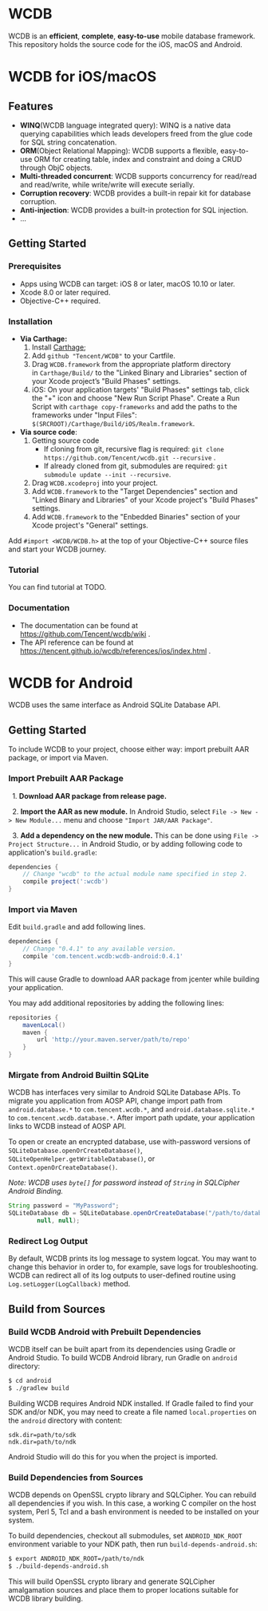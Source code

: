 # WCDB

WCDB is an **efficient**, **complete**, **easy-to-use** mobile database framework. This repository holds the source code for the iOS, macOS and Android.

# WCDB for iOS/macOS

## Features

* **WINQ**(WCDB language integrated query): WINQ is a native data querying capabilities which leads developers freed from the glue code for SQL string concatenation.
* **ORM**(Object Relational Mapping): WCDB supports a flexible, easy-to-use ORM for creating table, index and constraint and doing a CRUD through ObjC objects.
* **Multi-threaded concurrent**: WCDB supports concurrency for read/read and read/write, while write/write will execute serially.
* **Corruption recovery**: WCDB provides a built-in repair kit for database corruption.
* **Anti-injection**: WCDB provides a built-in protection for SQL injection.
* ...

## Getting Started

### Prerequisites

* Apps using WCDB can target: iOS 8 or later, macOS 10.10 or later.
* Xcode 8.0 or later required.
* Objective-C++ required.

### Installation

* **Via Carthage:** 
  1. Install [Carthage](https://github.com/Carthage/Carthage#installing-carthage);
  2. Add `github "Tencent/WCDB"` to your Cartfile.
  3. Drag `WCDB.framework` from the appropriate platform directory in `Carthage/Build/` to the "Linked Binary and Libraries" section of your Xcode project’s "Build Phases" settings.
  4. iOS: On your application targets' "Build Phases" settings tab, click the "+" icon and choose "New Run Script Phase". Create a Run Script with  `carthage copy-frameworks` and add the paths to the frameworks under "Input Files": `$(SRCROOT)/Carthage/Build/iOS/Realm.framework`.
* **Via source code**: 
  1. Getting source code
     * If cloning from git, recursive flag is required: `git clone https://github.com/Tencent/wcdb.git --recursive` .
     * If already cloned from git, submodules are required: `git submodule update --init --recursive`.
  2. Drag `WCDB.xcodeproj` into your project.
  3. Add `WCDB.framework` to the "Target Dependencies" section and "Linked Binary and Libraries" of your Xcode project's "Build Phases" settings.
  4. Add `WCDB.framework` to the "Enbedded Binaries" section of your Xcode project's "General" settings.

Add `#import <WCDB/WCDB.h>` at the top of your Objective-C++ source files and start your WCDB journey.

### Tutorial

You can find tutorial at TODO.

### Documentation

* The documentation can be found at https://github.com/Tencent/wcdb/wiki .
* The API reference can be found at https://tencent.github.io/wcdb/references/ios/index.html .

# WCDB for Android

WCDB uses the same interface as Android SQLite Database API.

## Getting Started

To include WCDB to your project, choose either way: import prebuilt AAR package, or import via Maven.

### Import Prebuilt AAR Package

  1. **Download AAR package from release page.**

  2. **Import the AAR as new module.** In Android Studio, select `File -> New -> New Module...` menu and choose `"Import JAR/AAR Package"`.

  3. **Add a dependency on the new module.** This can be done using `File -> Project Structure...` in Android Studio, or by adding following code to application's `build.gradle`:

```groovy
dependencies {
    // Change "wcdb" to the actual module name specified in step 2.
    compile project(':wcdb')
}
```

### Import via Maven

Edit `build.gradle` and add following lines.

```groovy
dependencies {
    // Change "0.4.1" to any available version.
    compile 'com.tencent.wcdb:wcdb-android:0.4.1'
}
```

This will cause Gradle to download AAR package from jcenter while building your application.

You may add additional repositories by adding the following lines:

```groovy
repositories {
    mavenLocal()
    maven {
        url 'http://your.maven.server/path/to/repo'
    }
}
```

### Mirgate from Android Builtin SQLite

WCDB has interfaces very similar to Android SQLite Database APIs. To migrate you application from
AOSP API, change import path from `android.database.*` to `com.tencent.wcdb.*`, and 
`android.database.sqlite.*` to `com.tencent.wcdb.database.*`. After import path update, 
your application links to WCDB instead of AOSP API.

To open or create an encrypted database, use with-password versions of 
`SQLiteDatabase.openOrCreateDatabase()`, `SQLiteOpenHelper.getWritableDatabase()`, 
or `Context.openOrCreateDatabase()`.

*Note: WCDB uses `byte[]` for password instead of `String` in SQLCipher Android Binding.*

```java
String password = "MyPassword";
SQLiteDatabase db = SQLiteDatabase.openOrCreateDatabase("/path/to/database", password.getBytes(), 
        null, null);
```

### Redirect Log Output

By default, WCDB prints its log message to system logcat. You may want to change this
behavior in order to, for example, save logs for troubleshooting. WCDB can redirect
all of its log outputs to user-defined routine using `Log.setLogger(LogCallback)`
method.

## Build from Sources

### Build WCDB Android with Prebuilt Dependencies

WCDB itself can be built apart from its dependencies using Gradle or Android Studio. 
To build WCDB Android library, run Gradle on `android` directory:

```bash
$ cd android
$ ./gradlew build
```

Building WCDB requires Android NDK installed. If Gradle failed to find your SDK and/or 
NDK, you may need to create a file named `local.properties` on the `android` directory 
with content:

```
sdk.dir=path/to/sdk
ndk.dir=path/to/ndk
```

Android Studio will do this for you when the project is imported.

### Build Dependencies from Sources

WCDB depends on OpenSSL crypto library and SQLCipher. You can rebuild all dependencies
if you wish. In this case, a working C compiler on the host system, Perl 5, Tcl and a 
bash environment is needed to be installed on your system.

To build dependencies, checkout all submodules, set `ANDROID_NDK_ROOT` environment 
variable to your NDK path, then run `build-depends-android.sh`:

```bash
$ export ANDROID_NDK_ROOT=/path/to/ndk
$ ./build-depends-android.sh
```

This will build OpenSSL crypto library and generate SQLCipher amalgamation sources
and place them to proper locations suitable for WCDB library building.

[sqlcipher]: https://github.com/sqlcipher/sqlcipher
